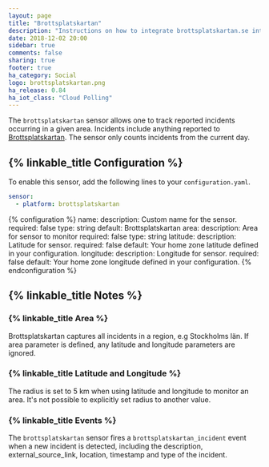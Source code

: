 ```yaml
---
layout: page
title: "Brottsplatskartan"
description: "Instructions on how to integrate brottsplatskartan.se into Home Assistant."
date: 2018-12-02 20:00
sidebar: true
comments: false
sharing: true
footer: true
ha_category: Social
logo: brottsplatskartan.png
ha_release: 0.84
ha_iot_class: "Cloud Polling"
---
```


The `brottsplatskartan` sensor allows one to track reported incidents occurring in a given area. Incidents include anything reported to [Brottsplatskartan](https://brottsplatskartan.se). The sensor only counts incidents from the current day.

## {% linkable_title Configuration %}

To enable this sensor, add the following lines to your `configuration.yaml`.

```yaml
sensor:
  - platform: brottsplatskartan
```

{% configuration %}
name:
  description: Custom name for the sensor.
  required: false
  type: string
  default: Brottsplatskartan
area:
  description: Area for sensor to monitor
  required: false
  type: string
latitude:
  description: Latitude for sensor.
  required: false
  default: Your home zone latitude defined in your configuration.
longitude:
  description: Longitude for sensor.
  required: false
  default: Your home zone longitude defined in your configuration.
{% endconfiguration %}


## {% linkable_title Notes %}

### {% linkable_title Area %}

Brottsplatskartan captures all incidents in a region, e.g Stockholms län. If area parameter is defined, any latitude and longitude parameters are ignored.

### {% linkable_title Latitude and Longitude %}

The radius is set to 5 km when using latitude and longitude to monitor an area. It's not possible to explicitly set radius to another value.

### {% linkable_title Events %}

The `brottsplatskartan` sensor fires a `brottsplatskartan_incident` event when a new incident is detected, including the description, external_source_link, location, timestamp and type of the incident.
